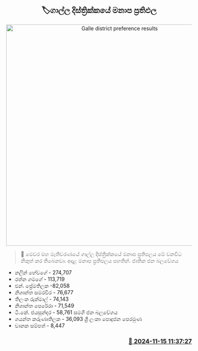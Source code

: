 <p align='center'><b><h2 align='center' title='Galle district preference results'>🏷ගාල්ල දිස්ත්‍රික්කයේ මනාප ප්‍රතිඵල</h2></b></p>
<p align='center'><img src='https://helakuru.sgp1.cdn.digitaloceanspaces.com/esana/images/lib/manapa-results.jpg' width='600' alt='Galle district preference results'></p>

>📝 මෙවර මහ මැතිවරණයේ ගාල්ල දිස්ත්‍රික්කයේ මනාප ප්‍රතිඵලය මේ වනවිට නිකුත් කර තිබෙනවා.
අදාළ මනාප ප්‍රතිඵලය පහතින්.
ජාතික ජන බලවේගය
* නලින් හේවගේ - 274,707
* රත්න ගමගේ - 113,719
* එන්. ප්‍රේමතිලක -82,058
* නිශාන්ත සමරවීර - 76,677
* තිලංක රුක්මාල් - 74,143
* නිශාන්ත පෙරේරා - 71,549
* ටී.කේ. ජයසුන්දර - 58,761
සමගි ජන බලවේගය
* ගයන්ත කරුණාතිලක - 36,093
ශ්‍රී ලංකා පොදුජන පෙරමුණ
* චානක සම්පත් - 8,447


<h3 align='right'><a href='https://www.helakuru.lk/esana/p/105088/'>📅 2024-11-15 11:37:27</a></h3>
